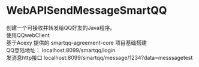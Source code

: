 # WebAPISendMessageSmartQQ
创建一个可接收并转发给QQ好友的Java程序。  
使用QQwebClient   
基于Acexy 提供的 smartqq-agreement-core 项目基础搭建  
QQ登陆地址： localhost:8099/smartqq/login  
发消息http接口 localhost:8099/smartqq/message/1234?data=messsagetest  
